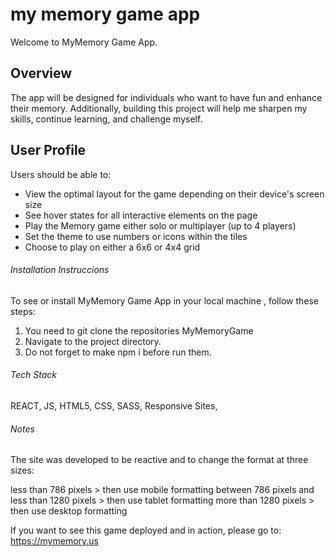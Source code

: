 
# my memory game app

Welcome to MyMemory Game App. 

## Overview

The app will be designed for individuals who want to have fun and enhance their memory. Additionally, building this project will help me sharpen my skills, continue learning, and challenge myself.

## User Profile

Users should be able to:

- View the optimal layout for the game depending on their device's screen size
- See hover states for all interactive elements on the page
- Play the Memory game either solo or multiplayer (up to 4 players)
- Set the theme to use numbers or icons within the tiles
- Choose to play on either a 6x6 or 4x4 grid

###### Installation Instruccions 

To see or install MyMemory Game App in your local machine , follow these steps: 
1. You need to git clone the repositories MyMemoryGame
2. Navigate to the project directory.
3. Do not forget to make npm i before run them. 

###### Tech Stack

REACT, JS, HTML5, CSS, SASS, Responsive Sites,

###### Notes

The site was developed to be reactive and to change the format at three sizes:

less than 786 pixels > then use mobile formatting
between 786 pixels and less than 1280 pixels > then use tablet formatting
more than 1280 pixels > then use desktop formatting

If you want to see this game deployed and in action, please go to: https://mymemory.us
